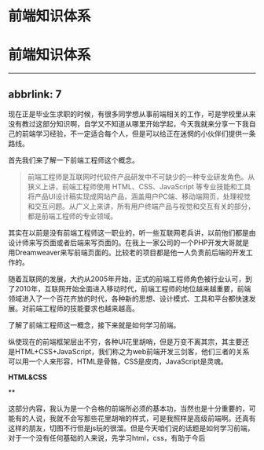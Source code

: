 # 前端知识体系

# 前端知识体系

---

## abbrlink: 7

现在正是毕业生求职的时候，有很多同学想从事前端相关的工作，可是学校里从来没有教过这部分知识啊，自学又不知道从哪里开始学起，今天我就来分享一下我自己的前端学习经验，不一定适合每个人，但是可以给正在迷惘的小伙伴们提供一条路线。

首先我们来了解一下前端工程师这个概念。

> 前端工程师是互联网时代软件产品研发中不可缺少的一种专业研发角色。从狭义上讲，前端工程师使用 HTML、CSS、JavaScript 等专业技能和工具将产品UI设计稿实现成网站产品，涵盖用户PC端、移动端网页，处理视觉和交互问题。从广义上来讲，所有用户终端产品与视觉和交互有关的部分，都是前端工程师的专业领域。
>

其实在以前是没有前端工程师这一职业的，听一些互联网老兵讲，以前他们都是由设计师来写页面或者后端来写页面的。在我上一家公司的一个PHP开发大哥就是用Dreamweaver来写前端页面的。比较老的项目都是他一人负责前后端的开发工作的。

随着互联网的发展，大约从2005年开始，正式的前端工程师角色被行业认可，到了2010年，互联网开始全面进入移动时代，前端工程师的地位越来越重要，前端领域进入了一个百花齐放的时代，各种新的思想、设计模式、工具和平台都快速发展。对前端工程师的技能要求也越来越高。

了解了前端工程师这一概念，接下来就是如何学习前端。

纵使现在的前端框架层出不穷，各种UI花里胡哨，但是万变不离其宗，其主要还是HTML+CSS+JavaScript，我们称之为web前端开发三剑客，他们三者的关系可以用一个人来形容，HTML是骨骼，CSS是皮肉，JavaScript是灵魂。

**HTML&CSS**

**

这部分内容，我认为是一个合格的前端所必须的基本功，当然也是十分重要的，可能有的人说，我就不会写那些花里胡哨的样式，可是我照样是高级前端啊。还真有这样的朋友，切图不行但是js玩的很溜。但是今天咱们说的话题是如何学习前端，对于一个没有任何基础的人来说，先学习html，css，有助于今后
